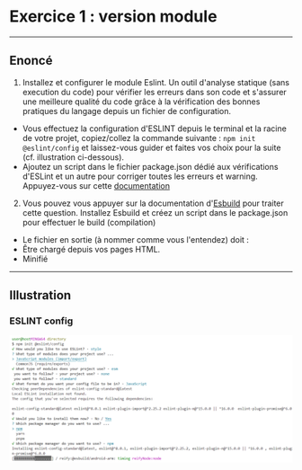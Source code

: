 # Exercice 1 : version module

---

## Enoncé

1. Installez et configurer le module Eslint.
Un outil d'analyse statique (sans execution du code) pour vérifier les erreurs dans son code et s'assurer une meilleure qualité du code grâce à la vérification des bonnes pratiques du langage depuis un fichier de configuration.

- Vous effectuez la configuration d'ESLINT depuis le terminal et la racine de votre projet, copiez/collez la commande suivante : `npm init @eslint/config` et laissez-vous guider et faites vos choix pour la suite (cf. illustration ci-dessous).
- Ajoutez un script dans le fichier package.json dédié aux vérifications d'ESLint  et un autre pour corriger toutes les erreurs et warning.
Appuyez-vous sur cette [documentation](https://eslint.org/docs/latest/use/command-line-interface) 

2. Vous pouvez vous appuyer sur la documentation d'[Esbuild](https://esbuild.github.io/getting-started/#bundling-for-the-browser) pour traiter cette question.
Installez Esbuild et créez un script dans le package.json pour effectuer le build (compilation)
- Le fichier en sortie (à nommer comme vous l'entendez) doit : 
- Être chargé depuis vos pages HTML.
- Minifié

---

## Illustration

### ESLINT config

![eslint](../ressources/img/eslint.png)